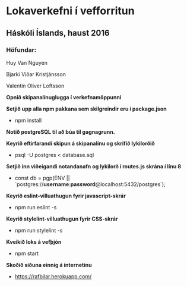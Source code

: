# Lokaverkefni í vefforritun
## Háskóli Íslands, haust 2016
### Höfundar:
Huy Van Nguyen

Bjarki Viðar Kristjánsson

Valentin Oliver Loftsson

**Opnið skipanalínuglugga í verkefnamöppunni**

**Setjið upp alla npm pakkana sem skilgreindir eru í package.json**
* npm install

**Notið postgreSQL til að búa til gagnagrunn.**

**Keyrið eftirfarandi skipun á skipanalínu og skrifið lykilorðið**
* psql -U postgres < database.sql

**Setjið inn viðeigandi notandanafn og lykilorð í routes.js skrána í línu 8**
* const db = pgp(ENV || \`postgres://**username**:**password**@localhost:5432/postgres\`);

**Keyrið eslint-villuathugun fyrir javascript-skrár**
* npm run eslint -s

**Keyrið stylelint-villuathugun fyrir CSS-skrár**
* npm run stylelint -s

**Kveikið loks á vefþjón**
* npm start

**Skoðið síðuna einnig á internetinu**
* https://rafbilar.herokuapp.com/
